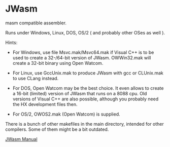 # JWasm
masm compatible assembler.

Runs under Windows, Linux, DOS, OS/2 ( and probably other OSes as well ).

Hints:

- For Windows, use file Msvc.mak/Msvc64.mak if Visual C++ is to be used to create a 32-/64-bit version of JWasm. OWWin32.mak will create a 32-bit binary using Open Watcom.

- For Linux, use GccUnix.mak to produce JWasm with gcc or CLUnix.mak to use CLang instead.

- For DOS, Open Watcom may be the best choice. It even allows to create a 16-bit (limited) version of JWasm that runs on a 8088 cpu. Old versions of Visual C++ are also possible, although you probably need the HX development files then.

- For OS/2, OWOS2.mak (Open Watcom) is supplied.

There is a bunch of other makefiles in the main directory, intended for other compilers. Some of them might be a bit outdated.

[JWasm Manual](https/github.com/Baron-von-Riedesel/JWasm/Html/Manual.html)
